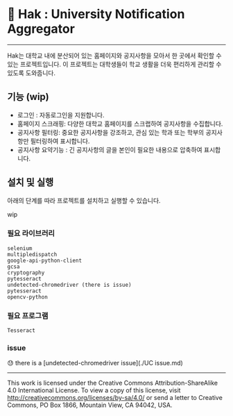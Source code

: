 # 📢 Hak : University Notification Aggregator

---
Hak는 대학교 내에 분산되어 있는 홈페이지와 공지사항을 모아서 한 곳에서 확인할 수 있는 프로젝트입니다. 이 프로젝트는 대학생들이 학교 생활을 더욱 편리하게 관리할 수 있도록 도와줍니다.

## 기능 (wip)

- 로그인 : 자동로그인을 지원합니다.
- 홈페이지 스크래핑: 다양한 대학교 홈페이지를 스크랩하여 공지사항을 수집합니다.
- 공지사항 필터링: 중요한 공지사항을 강조하고, 관심 있는 학과 또는 학부의 공지사항만 필터링하여 표시합니다.
- 공지사항 요약기능 : 긴 공지사항의 글을 본인이 필요한 내용으로 압축하여 표시합니다.

## 설치 및 실행

아래의 단계를 따라 프로젝트를 설치하고 실행할 수 있습니다.

wip

### 필요 라이브러리
    selenium
    multipledispatch 
    google-api-python-client
    gcsa
    cryptography
    pytesseract
    undetected-chromedriver (there is issue)
    pytesseract
    opencv-python

### 필요 프로그램
    Tesseract

### issue
😓 there is a [undetected-chromedriver issue](./UC issue.md)

---
This work is licensed under the Creative Commons Attribution-ShareAlike 4.0 International License. To view a copy of this license, visit http://creativecommons.org/licenses/by-sa/4.0/ or send a letter to Creative Commons, PO Box 1866, Mountain View, CA 94042, USA.
